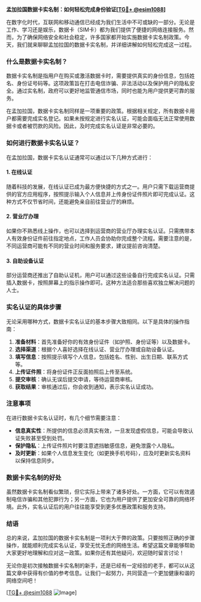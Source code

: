 **孟加拉国数据卡实名制：如何轻松完成身份验证[[TG💪+ @esim1088](https://t.me/s/esim1088)]**

在数字化时代，互联网和移动通信已经成为我们生活中不可或缺的一部分。无论是工作、学习还是娱乐，数据卡（SIM卡）都为我们提供了便捷的网络连接服务。然而，为了确保网络安全和社会稳定，许多国家都开始实施数据卡实名制政策。今天，我们就来聊聊孟加拉国的数据卡实名制，并详细讲解如何轻松完成这一过程。

### 什么是数据卡实名制？

数据卡实名制是指用户在购买或激活数据卡时，需要提供真实的身份信息，包括姓名、身份证号码等。这项政策旨在打击电信诈骗、非法活动以及保护用户的隐私安全。通过实名制，政府可以更好地监管通信市场，同时也能为用户提供更可靠的服务。

在孟加拉国，数据卡实名制同样是一项重要的政策。根据相关规定，所有数据卡用户都需要完成实名登记。如果未按规定进行实名认证，可能会面临无法正常使用数据卡或者被罚款的风险。因此，及时完成实名认证是非常必要的。

### 如何进行数据卡实名认证？

在孟加拉国，数据卡实名认证通常可以通过以下几种方式进行：

#### 1. 在线认证

随着科技的发展，在线认证已成为最方便快捷的方式之一。用户只需下载运营商提供的官方应用程序，按照提示输入个人信息并上传身份证件照片即可完成认证。这种方式不仅节省时间，还能避免亲自前往营业厅的麻烦。

#### 2. 营业厅办理

如果你不熟悉线上操作，也可以选择到运营商的营业厅办理实名认证。只需携带本人有效身份证件前往指定地点，工作人员会协助你完成整个流程。需要注意的是，不同运营商可能有不同的营业时间和服务要求，建议提前咨询清楚。

#### 3. 自助设备认证

部分运营商还推出了自助认证机，用户可以通过这些设备自行完成实名认证。只需插入数据卡，按照屏幕上的指示操作即可。这种方法适合那些喜欢独立解决问题的人士。

### 实名认证的具体步骤

无论采用哪种方式，数据卡实名认证的基本步骤大致相同。以下是具体的操作指南：

1. **准备材料**：首先准备好你的有效身份证件（如护照、身份证等）以及数据卡。
2. **选择渠道**：根据个人喜好选择在线认证、营业厅办理或自助设备认证。
3. **填写信息**：按照提示填写个人信息，包括姓名、性别、出生日期、联系方式等。
4. **上传证件照**：将身份证件正反面拍照后上传至系统。
5. **提交审核**：确认无误后提交申请，等待运营商审核。
6. **获取结果**：审核通过后，你会收到通知，表示实名认证成功。

### 注意事项

在进行数据卡实名认证时，有几个细节需要注意：

- **信息真实性**：所提供的信息必须真实有效，一旦发现虚假信息，可能会导致认证失败甚至受到处罚。
- **保护隐私**：上传证件照片时要注意遮挡敏感信息，避免泄露个人隐私。
- **及时更新**：如果个人信息发生变化（如更换手机号码），应及时更新实名资料以保持信息同步。

### 数据卡实名制的好处

虽然数据卡实名制看似繁琐，但它实际上带来了诸多好处。一方面，它可以有效遏制电信诈骗和其他犯罪行为；另一方面，它也为用户提供了更加安全可靠的网络环境。此外，实名认证后的用户往往能享受到更多优惠政策和服务支持。

### 结语

总的来说，孟加拉国的数据卡实名制是一项利大于弊的政策。只要按照正确的步骤操作，就能顺利完成实名认证，享受无忧无虑的网络生活。希望这篇文章能够帮助大家更好地理解和应对这一政策。如果你还有其他疑问，欢迎随时留言讨论！

无论你是初次接触数据卡实名制的新手，还是已经有一定经验的老手，都可以从这篇文章中获得有价值的参考信息。让我们一起努力，共同营造一个更加健康和谐的网络空间吧！

[[TG💪+ @esim1088](https://t.me/s/esim1088) ![Image](https://i.postimg.cc/4NQfJmqS/Snipaste-2025-05-13-00-14-12.png)]